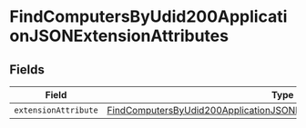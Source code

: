 # FindComputersByUdid200ApplicationJSONExtensionAttributes


## Fields

| Field                                                                                                                                                                               | Type                                                                                                                                                                                | Required                                                                                                                                                                            | Description                                                                                                                                                                         |
| ----------------------------------------------------------------------------------------------------------------------------------------------------------------------------------- | ----------------------------------------------------------------------------------------------------------------------------------------------------------------------------------- | ----------------------------------------------------------------------------------------------------------------------------------------------------------------------------------- | ----------------------------------------------------------------------------------------------------------------------------------------------------------------------------------- |
| `extensionAttribute`                                                                                                                                                                | [FindComputersByUdid200ApplicationJSONExtensionAttributesExtensionAttribute](../../models/operations/findcomputersbyudid200applicationjsonextensionattributesextensionattribute.md) | :heavy_minus_sign:                                                                                                                                                                  | N/A                                                                                                                                                                                 |